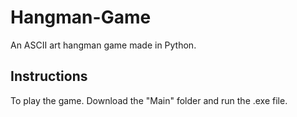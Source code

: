# Hangman-Game
An ASCII art hangman game made in Python.

## Instructions

To play the game. Download the "Main" folder and run the .exe file. 
